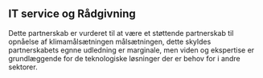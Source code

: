 ## IT service og Rådgivning

Dette partnerskab er vurderet til at være et støttende partnerskab til opnåelse af klimamålsætningen målsætningen, dette skyldes partnerskabets egnne udledning er marginale, men viden og ekspertise er grundlæggende for de teknologiske løsninger der er behov for i andre sektorer. 
